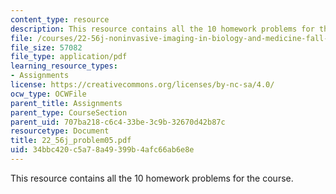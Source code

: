 ```yaml
---
content_type: resource
description: This resource contains all the 10 homework problems for the course.
file: /courses/22-56j-noninvasive-imaging-in-biology-and-medicine-fall-2005/34bbc420c5a78a49399b4afc66ab6e8e_22_56j_problem05.pdf
file_size: 57082
file_type: application/pdf
learning_resource_types:
- Assignments
license: https://creativecommons.org/licenses/by-nc-sa/4.0/
ocw_type: OCWFile
parent_title: Assignments
parent_type: CourseSection
parent_uid: 707ba218-c6c4-33be-3c9b-32670d42b87c
resourcetype: Document
title: 22_56j_problem05.pdf
uid: 34bbc420-c5a7-8a49-399b-4afc66ab6e8e
---
```

This resource contains all the 10 homework problems for the course.
